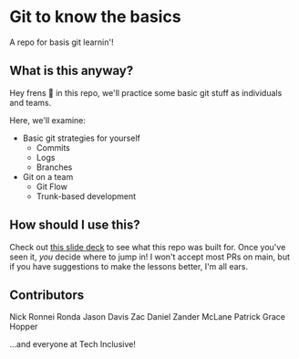 # Git to know the basics
A repo for basis git learnin'!

## What is this anyway?
Hey frens 👋 in this repo, we'll practice some basic git stuff as individuals and teams.

Here, we'll examine:
- Basic git strategies for yourself
  - Commits
  - Logs
  - Branches
- Git on a team
  - Git Flow
  - Trunk-based development

## How should I use this?

Check out [this slide deck](https://docs.google.com/presentation/d/1o9_tXNOMnguF4kZNaDETz1PZLhBh56iEerfW0ViGF8A/edit?usp=sharing) to see what this repo was built for. Once you've seen it, _you_ decide where to jump in! I won't accept most PRs on main, but if you have suggestions to make the lessons better, I'm all ears.

## Contributors
Nick Ronnei
Ronda
Jason Davis
Zac Daniel
Zander McLane
Patrick
Grace Hopper


...and everyone at Tech Inclusive!
